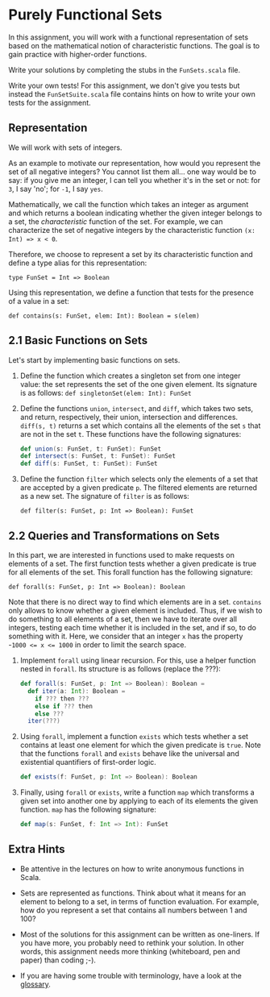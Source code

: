 # Purely Functional Sets

In this assignment, you will work with a functional representation of sets based on the mathematical notion of
characteristic functions. The goal is to gain practice with higher-order functions.

Write your solutions by completing the stubs in the `FunSets.scala` file.

Write your own tests! For this assignment, we don't give you tests but instead the `FunSetSuite.scala` file contains
hints on how to write your own tests for the assignment.

## Representation

We will work with sets of integers.

As an example to motivate our representation, how would you represent the set of all negative integers? You cannot list
them all... one way would be to say: if you give me an integer, I can tell you whether it's in the set or not: for `3`,
I say 'no'; for `-1`, I say `yes`.

Mathematically, we call the function which takes an integer as argument and which returns a boolean indicating whether the given integer belongs to a set, the *characteristic* function of the set. For example, we can characterize the set of negative integers by the characteristic function `(x: Int) => x < 0`.

Therefore, we choose to represent a set by its characteristic function and define a type alias for this representation:

`type FunSet = Int => Boolean`

Using this representation, we define a function that tests for the presence of a value in a set:

`def contains(s: FunSet, elem: Int): Boolean = s(elem)`

## 2.1 Basic Functions on Sets

Let's start by implementing basic functions on sets.

1. Define the function which creates a singleton set from one integer value: the set represents the set of the one given
element. Its signature is as follows:
    `def singletonSet(elem: Int): FunSet`

3. Define the functions `union`, `intersect`, and `diff`, which takes two sets, and return, respectively, their union,
intersection and differences. `diff(s, t)` returns a set which contains all the elements of the set `s` that are not in
the set `t`. These functions have the following signatures:

    ```scala
    def union(s: FunSet, t: FunSet): FunSet 
    def intersect(s: FunSet, t: FunSet): FunSet
    def diff(s: FunSet, t: FunSet): FunSet
    ```

4. Define the function `filter` which selects only the elements of a set that are accepted by a given predicate `p`.
The filtered elements are returned as a new set. The signature of `filter` is as follows:

    `def filter(s: FunSet, p: Int => Boolean): FunSet`

## 2.2 Queries and Transformations on Sets

In this part, we are interested in functions used to make requests on elements of a set. The first function tests
whether a given predicate is true for all elements of the set. This forall function has the following signature:

`def forall(s: FunSet, p: Int => Boolean): Boolean`

Note that there is no direct way to find which elements are in a set. `contains` only allows to know whether a given
element is included. Thus, if we wish to do something to all elements of a set, then we have to iterate over all
integers, testing each time whether it is included in the set, and if so, to do something with it. Here, we consider
that an integer `x` has the property -`1000 <= x <= 1000` in order to limit the search space.

1. Implement `forall` using linear recursion. For this, use a helper function nested in `forall`. Its structure is as
follows (replace the ???):

    ```scala
    def forall(s: FunSet, p: Int => Boolean): Boolean =
      def iter(a: Int): Boolean =
        if ??? then ???
        else if ??? then
        else ???
      iter(???)
    ```

2. Using `forall`, implement a function `exists` which tests whether a set contains at least one element for which the
given predicate is `true`. Note that the functions `forall` and `exists` behave like the universal and existential
quantifiers of first-order logic.
    ```scala
    def exists(f: FunSet, p: Int => Boolean): Boolean
    ```

3. Finally, using `forall` or `exists`, write a function `map` which transforms a given set into another one by applying
to each of its elements the given function. `map` has the following signature:

   ```scala
   def map(s: FunSet, f: Int => Int): FunSet
   ```

## Extra Hints

- Be attentive in the lectures on how to write anonymous functions in Scala.

- Sets are represented as functions. Think about what it means for an element to belong to a set, in terms of function
evaluation. For example, how do you represent a set that contains all numbers between 1 and 100?

- Most of the solutions for this assignment can be written as one-liners. If you have more, you probably need to rethink
your solution. In other words, this assignment needs more thinking (whiteboard, pen and paper) than coding ;-).

- If you are having some trouble with terminology, have a look at the [glossary](http://docs.scala-lang.org/glossary/).
